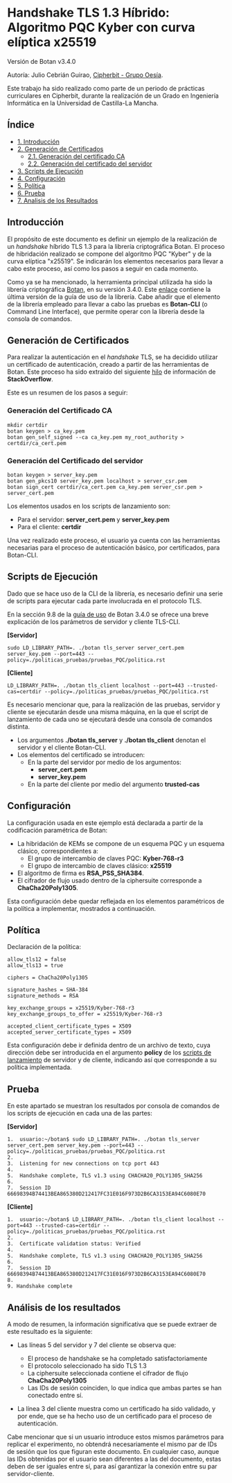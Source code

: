 # Handshake TLS 1.3 Híbrido: Algoritmo PQC Kyber con curva elíptica x25519

Versión de Botan v3.4.0

Autoría: Julio Cebrián Guirao, [Cipherbit - Grupo Oesía](https://grupooesia.com/cipherbit/).

Este trabajo ha sido realizado como parte de un periodo de prácticas curriculares en Cipherbit, durante la realización de un Grado en Ingeniería Informática en la Universidad de Castilla-La Mancha.

## Índice

- [1. Introducción](#introducción)
- [2. Generación de Certificados](#generación-de-certificados)
    - [2.1. Generación del certificado CA](#generación-del-certificado-ca)
    - [2.2. Generación del certificado del servidor](#generación-del-certificado-del-servidor)
- [3. Scripts de Ejecución](#scripts-de-ejecución)
- [4. Configuración](#configuración)
- [5. Política](#política)
- [6. Prueba](#prueba)
- [7. Analisis de los Resultados](#análisis-de-los-resultados)

## Introducción

El propósito de este documento es definir un ejemplo de la realización de un *handshake* híbrido TLS 1.3 para la librería criptográfica Botan. El proceso de hibridación realizado se compone del algoritmo PQC "Kyber" y de la curva elíptica "x25519". Se indicarán los elementos necesarios para llevar a cabo este proceso, así como los pasos a seguir en cada momento.

Como ya se ha mencionado, la herramienta principal utilizada ha sido la librería criptográfica [Botan](https://github.com/randombit/botan), en su versión 3.4.0. Este [enlace](https://botan.randombit.net/handbook/botan.pdf) contiene la última versión de la guía de uso de la librería. Cabe añadir que el elemento de la librería empleado para llevar a cabo las pruebas es **Botan-CLI** (o Command Line Interface), que permite operar con la librería desde la consola de comandos.

## Generación de Certificados

Para realizar la autenticación en el *handshake* TLS, se ha decidido utilizar un certificado de autenticación, creado a partir de las herramientas de Botan. Este proceso ha sido extraído del siguiente [hilo](https://stackoverflow.com/questions/57542040/how-to-encrypt-data-using-botan-library-and-a-specific-cipher-suite) de información de **StackOverflow**.

Este es un resumen de los pasos a seguir:

### Generación del Certificado CA

    mkdir certdir
    botan keygen > ca_key.pem
    botan gen_self_signed --ca ca_key.pem my_root_authority > certdir/ca_cert.pem

### Generación del Certificado del servidor

    botan keygen > server_key.pem
    botan gen_pkcs10 server_key.pem localhost > server_csr.pem
    botan sign_cert certdir/ca_cert.pem ca_key.pem server_csr.pem > server_cert.pem

Los elementos usados en los scripts de lanzamiento son:
- Para el servidor: **server_cert.pem** y **server_key.pem**
- Para el cliente: **certdir**

Una vez realizado este proceso, el usuario ya cuenta con las herramientas necesarias para el proceso de autenticación básico, por certificados, para Botan-CLI.

## Scripts de Ejecución

Dado que se hace uso de la CLI de la librería, es necesario definir una serie de scripts para ejecutar cada parte involucrada en el protocolo TLS.

En la sección 9.8 de la [guía de uso](https://botan.randombit.net/handbook/botan.pdf) de Botan 3.4.0 se ofrece una breve explicación de los parámetros de servidor y cliente TLS-CLI.

**[Servidor]**

    sudo LD_LIBRARY_PATH=. ./botan tls_server server_cert.pem server_key.pem --port=443 --policy=./politicas_pruebas/pruebas_PQC/politica.rst

**[Cliente]**

    LD_LIBRARY_PATH=. ./botan tls_client localhost --port=443 --trusted-cas=certdir --policy=./politicas_pruebas/pruebas_PQC/politica.rst

Es necesario mencionar que, para la realización de las pruebas, servidor y cliente se ejecutarán desde una misma máquina, en la que el script de lanzamiento de cada uno se ejecutará desde una consola de comandos distinta.

- Los argumentos **./botan tls_server** y **./botan tls_client** denotan el servidor y el cliente Botan-CLI.
- Los elementos del certificado se introducen:
    - En la parte del servidor por medio de los argumentos:
        - **server_cert.pem**
        - **server_key.pem**
    - En la parte del cliente por medio del argumento **trusted-cas**

## Configuración

La configuración usada en este ejemplo está declarada a partir de la codificación paramétrica de Botan:

- La hibridación de KEMs se compone de un esquema PQC y un esquema clásico, correspondientes a:
    - El grupo de intercambio de claves PQC: **Kyber-768-r3**
    - El grupo de intercambio de claves clásico: **x25519**
- El algoritmo de firma es **RSA_PSS_SHA384**.
- El cifrador de flujo usado dentro de la ciphersuite corresponde a **ChaCha20Poly1305**.

Esta configuración debe quedar reflejada en los elementos paramétricos de la política a implementar, mostrados a continuación.

## Política

Declaración de la política:

    allow_tls12 = false
    allow_tls13 = true

    ciphers = ChaCha20Poly1305    

    signature_hashes = SHA-384
    signature_methods = RSA

    key_exchange_groups = x25519/Kyber-768-r3
    key_exchange_groups_to_offer = x25519/Kyber-768-r3

    accepted_client_certificate_types = X509
    accepted_server_certificate_types = X509

Esta configuración debe ir definida dentro de un archivo de texto, cuya dirección debe ser introducida en el argumento **policy** de los [scripts de lanzamiento](#scripts-de-ejecución) de servidor y de cliente, indicando así que corresponde a su política implementada.

## Prueba

En este apartado se muestran los resultados por consola de comandos de los scripts de ejecución en cada una de las partes:

**[Servidor]**

    1.  usuario:~/botan$ sudo LD_LIBRARY_PATH=. ./botan tls_server server_cert.pem server_key.pem --port=443 --policy=./politicas_pruebas/pruebas_PQC/politica.rst
    2.
    3.  Listening for new connections on tcp port 443
    4.
    5.  Handshake complete, TLS v1.3 using CHACHA20_POLY1305_SHA256
    6.
    7.  Session ID 66698394B74413BEA865380D212417FC31E016F973D2B6CA3153EA94C6080E70

**[Cliente]**

    1.  usuario:~/botan$ LD_LIBRARY_PATH=. ./botan tls_client localhost --port=443 --trusted-cas=certdir --policy=./politicas_pruebas/pruebas_PQC/politica.rst
    2.
    3.  Certificate validation status: Verified
    4.
    5.  Handshake complete, TLS v1.3 using CHACHA20_POLY1305_SHA256
    6.  
    7.  Session ID 66698394B74413BEA865380D212417FC31E016F973D2B6CA3153EA94C6080E70
    8.
    9. Handshake complete

## Análisis de los resultados

A modo de resumen, la información significativa que se puede extraer de este resultado es la siguiente:

- Las líneas 5 del servidor y 7 del cliente se observa que:
    - El proceso de handshake se ha completado satisfactoriamente
    - El protocolo seleccionado ha sido TLS 1.3
    - La ciphersuite seleccionada contiene el cifrador de flujo **ChaCha20Poly1305**
    - Las IDs de sesión coinciden, lo que indica que ambas partes se han conectado entre sí.

- La línea 3 del cliente muestra como un certificado ha sido validado, y por ende, que se ha hecho uso de un certificado para el proceso de autenticación.

Cabe mencionar que si un usuario introduce estos mismos parámetros para replicar el experimento, no obtendrá necesariamente el mismo par de IDs de sesión que los que figuran este documento. En cualquier caso, aunque las IDs obtenidas por el usuario sean diferentes a las del documento, estas deben de ser iguales entre sí, para así garantizar la conexión entre su par servidor-cliente.
